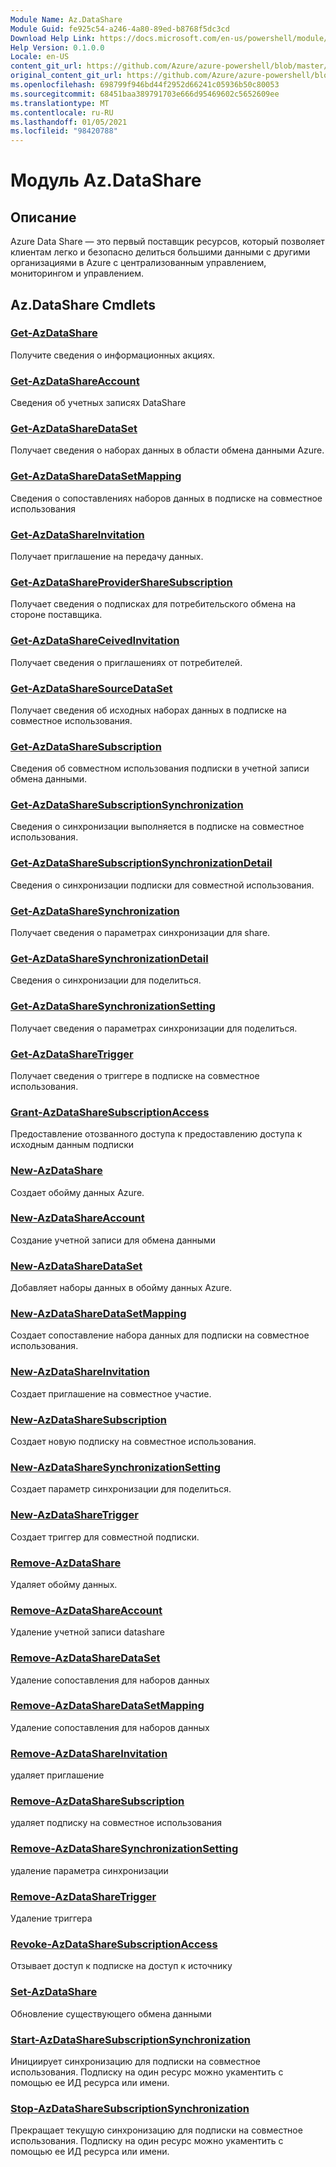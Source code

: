 ```yaml
---
Module Name: Az.DataShare
Module Guid: fe925c54-a246-4a80-89ed-b8768f5dc3cd
Download Help Link: https://docs.microsoft.com/en-us/powershell/module/az.datashare
Help Version: 0.1.0.0
Locale: en-US
content_git_url: https://github.com/Azure/azure-powershell/blob/master/src/DataShare/DataShare/help/Az.DataShare.md
original_content_git_url: https://github.com/Azure/azure-powershell/blob/master/src/DataShare/DataShare/help/Az.DataShare.md
ms.openlocfilehash: 698799f946bd44f2952d66241c05936b50c80053
ms.sourcegitcommit: 68451baa389791703e666d95469602c5652609ee
ms.translationtype: MT
ms.contentlocale: ru-RU
ms.lasthandoff: 01/05/2021
ms.locfileid: "98420788"
---
```

# Модуль Az.DataShare
## Описание
Azure Data Share — это первый поставщик ресурсов, который позволяет клиентам легко и безопасно делиться большими данными с другими организациями в Azure с централизованным управлением, мониторингом и управлением.

## Az.DataShare Cmdlets
### [Get-AzDataShare](Get-AzDataShare.md)
Получите сведения о информационных акциях.

### [Get-AzDataShareAccount](Get-AzDataShareAccount.md)
Сведения об учетных записях DataShare

### [Get-AzDataShareDataSet](Get-AzDataShareDataSet.md)
Получает сведения о наборах данных в области обмена данными Azure.

### [Get-AzDataShareDataSetMapping](Get-AzDataShareDataSetMapping.md)
Сведения о сопоставлениях наборов данных в подписке на совместное использования

### [Get-AzDataShareInvitation](Get-AzDataShareInvitation.md)
Получает приглашение на передачу данных.

### [Get-AzDataShareProviderShareSubscription](Get-AzDataShareProviderShareSubscription.md)
Получает сведения о подписках для потребительского обмена на стороне поставщика.

### [Get-AzDataShareCeivedInvitation](Get-AzDataShareReceivedInvitation.md)
Получает сведения о приглашениях от потребителей.

### [Get-AzDataShareSourceDataSet](Get-AzDataShareSourceDataSet.md)
Получает сведения об исходных наборах данных в подписке на совместное использования.

### [Get-AzDataShareSubscription](Get-AzDataShareSubscription.md)
Сведения об совместном использования подписки в учетной записи обмена данными.

### [Get-AzDataShareSubscriptionSynchronization](Get-AzDataShareSubscriptionSynchronization.md)
Сведения о синхронизации выполняется в подписке на совместное использования.

### [Get-AzDataShareSubscriptionSynchronizationDetail](Get-AzDataShareSubscriptionSynchronizationDetail.md)
Сведения о синхронизации подписки для совместной использования.

### [Get-AzDataShareSynchronization](Get-AzDataShareSynchronization.md)
Получает сведения о параметрах синхронизации для share.

### [Get-AzDataShareSynchronizationDetail](Get-AzDataShareSynchronizationDetail.md)
Сведения о синхронизации для поделиться.

### [Get-AzDataShareSynchronizationSetting](Get-AzDataShareSynchronizationSetting.md)
Получает сведения о параметрах синхронизации для поделиться.

### [Get-AzDataShareTrigger](Get-AzDataShareTrigger.md)
Получает сведения о триггере в подписке на совместное использования.

### [Grant-AzDataShareSubscriptionAccess](Grant-AzDataShareSubscriptionAccess.md)
Предоставление отозванного доступа к предоставлению доступа к исходным данным подписки

### [New-AzDataShare](New-AzDataShare.md)
Создает обойму данных Azure.

### [New-AzDataShareAccount](New-AzDataShareAccount.md)
Создание учетной записи для обмена данными

### [New-AzDataShareDataSet](New-AzDataShareDataSet.md)
Добавляет наборы данных в обойму данных Azure.

### [New-AzDataShareDataSetMapping](New-AzDataShareDataSetMapping.md)
Создает сопоставление набора данных для подписки на совместное использования.

### [New-AzDataShareInvitation](New-AzDataShareInvitation.md)
Создает приглашение на совместное участие.

### [New-AzDataShareSubscription](New-AzDataShareSubscription.md)
Создает новую подписку на совместное использования.

### [New-AzDataShareSynchronizationSetting](New-AzDataShareSynchronizationSetting.md)
Создает параметр синхронизации для поделиться.

### [New-AzDataShareTrigger](New-AzDataShareTrigger.md)
Создает триггер для совместной подписки.

### [Remove-AzDataShare](Remove-AzDataShare.md)
Удаляет обойму данных.

### [Remove-AzDataShareAccount](Remove-AzDataShareAccount.md)
Удаление учетной записи datashare

### [Remove-AzDataShareDataSet](Remove-AzDataShareDataSet.md)
Удаление сопоставления для наборов данных

### [Remove-AzDataShareDataSetMapping](Remove-AzDataShareDataSetMapping.md)
Удаление сопоставления для наборов данных

### [Remove-AzDataShareInvitation](Remove-AzDataShareInvitation.md)
удаляет приглашение

### [Remove-AzDataShareSubscription](Remove-AzDataShareSubscription.md)
удаляет подписку на совместное использования

### [Remove-AzDataShareSynchronizationSetting](Remove-AzDataShareSynchronizationSetting.md)
удаление параметра синхронизации

### [Remove-AzDataShareTrigger](Remove-AzDataShareTrigger.md)
Удаление триггера

### [Revoke-AzDataShareSubscriptionAccess](Revoke-AzDataShareSubscriptionAccess.md)
Отзывает доступ к подписке на доступ к источнику

### [Set-AzDataShare](Set-AzDataShare.md)
Обновление существующего обмена данными

### [Start-AzDataShareSubscriptionSynchronization](Start-AzDataShareSubscriptionSynchronization.md)
Инициирует синхронизацию для подписки на совместное использования. Подписку на один ресурс можно укаментить с помощью ее ИД ресурса или имени.

### [Stop-AzDataShareSubscriptionSynchronization](Stop-AzDataShareSubscriptionSynchronization.md)
Прекращает текущую синхронизацию для подписки на совместное использования. Подписку на один ресурс можно укаментить с помощью ее ИД ресурса или имени.

